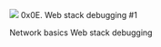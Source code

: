 ![](https://s3.amazonaws.com/intranet-projects-files/holbertonschool-sysadmin_devops/271/B4eeypV.jpg)
0x0E. Web stack debugging #1

Network basics
Web stack debugging

